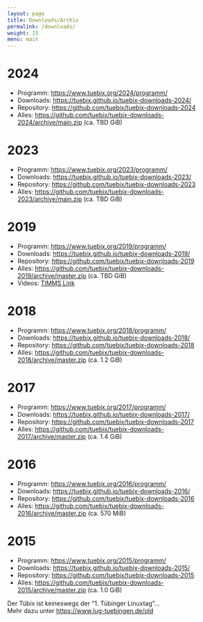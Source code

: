 ```yaml
---
layout: page
title: Downloads/Archiv
permalink: /downloads/
weight: 15
menu: main
---
```


# 2024

- Programm:   <a href="/2024/programm/">https://www.tuebix.org/2024/programm/</a>
- Downloads:  <a href="https://tuebix.github.io/tuebix-downloads-2024/">https://tuebix.github.io/tuebix-downloads-2024/</a>
- Repository: <a href="https://github.com/tuebix/tuebix-downloads-2024">https://github.com/tuebix/tuebix-downloads-2024</a>
- Alles:      <a href="https://github.com/tuebix/tuebix-downloads-2024/archive/main.zip">https://github.com/tuebix/tuebix-downloads-2024/archive/main.zip (ca. TBD GiB)</a>

# 2023

- Programm:   <a href="/2023/programm/">https://www.tuebix.org/2023/programm/</a>
- Downloads:  <a href="https://tuebix.github.io/tuebix-downloads-2023/">https://tuebix.github.io/tuebix-downloads-2023/</a>
- Repository: <a href="https://github.com/tuebix/tuebix-downloads-2023">https://github.com/tuebix/tuebix-downloads-2023</a>
- Alles:      <a href="https://github.com/tuebix/tuebix-downloads-2023/archive/main.zip">https://github.com/tuebix/tuebix-downloads-2023/archive/main.zip (ca. TBD GiB)</a>

# 2019

- Programm:   <a href="/2019/programm/">https://www.tuebix.org/2019/programm/</a>
- Downloads:  <a href="https://tuebix.github.io/tuebix-downloads-2019/">https://tuebix.github.io/tuebix-downloads-2019/</a>
- Repository: <a href="https://github.com/tuebix/tuebix-downloads-2019">https://github.com/tuebix/tuebix-downloads-2019</a>
- Alles:      <a href="https://github.com/tuebix/tuebix-downloads-2019/archive/master.zip">https://github.com/tuebix/tuebix-downloads-2019/archive/master.zip (ca. TBD GiB)</a>
- Videos:     [TIMMS Link](https://timms.uni-tuebingen.de/List/List?id=UT_2019_________tuebix_____&Headline=T%C3%BCbix%202019)

# 2018

- Programm:   <a href="/2018/programm/">https://www.tuebix.org/2018/programm/</a>
- Downloads:  <a href="https://tuebix.github.io/tuebix-downloads-2018/">https://tuebix.github.io/tuebix-downloads-2018/</a>
- Repository: <a href="https://github.com/tuebix/tuebix-downloads-2018">https://github.com/tuebix/tuebix-downloads-2018</a>
- Alles:      <a href="https://github.com/tuebix/tuebix-downloads-2018/archive/master.zip">https://github.com/tuebix/tuebix-downloads-2018/archive/master.zip (ca. 1.2 GiB)</a>

# 2017

- Programm:   <a href="/2017/programm/">https://www.tuebix.org/2017/programm/</a>
- Downloads:  <a href="https://tuebix.github.io/tuebix-downloads-2017/">https://tuebix.github.io/tuebix-downloads-2017/</a>
- Repository: <a href="https://github.com/tuebix/tuebix-downloads-2017">https://github.com/tuebix/tuebix-downloads-2017</a>
- Alles:      <a href="https://github.com/tuebix/tuebix-downloads-2017/archive/master.zip">https://github.com/tuebix/tuebix-downloads-2017/archive/master.zip (ca. 1.4 GiB)</a>

# 2016

- Programm:   <a href="/2016/programm/">https://www.tuebix.org/2016/programm/</a>
- Downloads:  <a href="https://tuebix.github.io/tuebix-downloads-2016/">https://tuebix.github.io/tuebix-downloads-2016/</a>
- Repository: <a href="https://github.com/tuebix/tuebix-downloads-2016">https://github.com/tuebix/tuebix-downloads-2016</a>
- Alles:      <a href="https://github.com/tuebix/tuebix-downloads-2016/archive/master.zip">https://github.com/tuebix/tuebix-downloads-2016/archive/master.zip (ca. 570 MiB)</a>

# 2015

- Programm:   <a href="/2015/programm/">https://www.tuebix.org/2015/programm/</a>
- Downloads:  <a href="https://tuebix.github.io/tuebix-downloads-2015/">https://tuebix.github.io/tuebix-downloads-2015/</a>
- Repository: <a href="https://github.com/tuebix/tuebix-downloads-2015">https://github.com/tuebix/tuebix-downloads-2015</a>
- Alles:      <a href="https://github.com/tuebix/tuebix-downloads-2015/archive/master.zip">https://github.com/tuebix/tuebix-downloads-2015/archive/master.zip (ca. 1.0 GiB)</a>

Der Tübix ist keineswegs der "1. Tübinger Linuxtag"...<br/>
Mehr dazu unter  <a href="https://www.lug-tuebingen.de/old/" target="_blank">https://www.lug-tuebingen.de/old</a>
